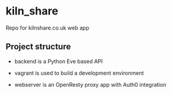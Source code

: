# kiln_share

Repo for kilnshare.co.uk web app

## Project structure

- backend is a Python Eve based API

- vagrant is used to build a development environment

- webserver is an OpenResty proxy app with Auth0 integration
